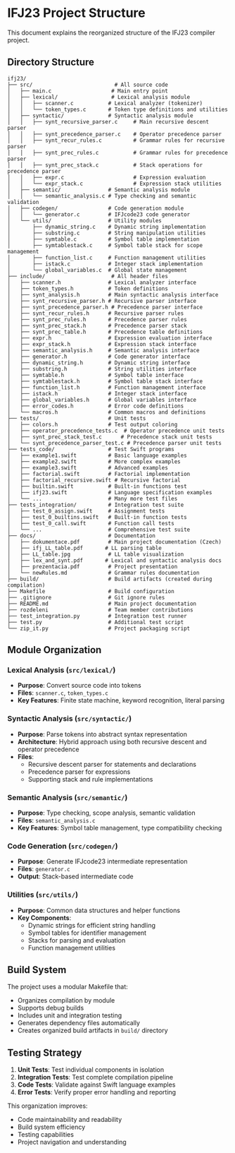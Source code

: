 # IFJ23 Project Structure

This document explains the reorganized structure of the IFJ23 compiler project.

## Directory Structure

```
ifj23/
├── src/                          # All source code
│   ├── main.c                   # Main entry point
│   ├── lexical/                 # Lexical analysis module
│   │   ├── scanner.c           # Lexical analyzer (tokenizer)
│   │   └── token_types.c       # Token type definitions and utilities
│   ├── syntactic/              # Syntactic analysis module
│   │   ├── synt_recursive_parser.c     # Main recursive descent parser
│   │   ├── synt_precedence_parser.c    # Operator precedence parser
│   │   ├── synt_recur_rules.c          # Grammar rules for recursive parser
│   │   ├── synt_prec_rules.c           # Grammar rules for precedence parser
│   │   ├── synt_prec_stack.c           # Stack operations for precedence parser
│   │   ├── expr.c                      # Expression evaluation
│   │   └── expr_stack.c                # Expression stack utilities
│   ├── semantic/               # Semantic analysis module
│   │   └── semantic_analysis.c # Type checking and semantic validation
│   ├── codegen/                # Code generation module
│   │   └── generator.c         # IFJcode23 code generator
│   └── utils/                  # Utility modules
│       ├── dynamic_string.c    # Dynamic string implementation
│       ├── substring.c         # String manipulation utilities
│       ├── symtable.c          # Symbol table implementation
│       ├── symtablestack.c     # Symbol table stack for scope management
│       ├── function_list.c     # Function management utilities
│       ├── istack.c            # Integer stack implementation
│       └── global_variables.c  # Global state management
├── include/                     # All header files
│   ├── scanner.h               # Lexical analyzer interface
│   ├── token_types.h           # Token definitions
│   ├── synt_analysis.h         # Main syntactic analysis interface
│   ├── synt_recursive_parser.h # Recursive parser interface
│   ├── synt_precedence_parser.h # Precedence parser interface
│   ├── synt_recur_rules.h      # Recursive parser rules
│   ├── synt_prec_rules.h       # Precedence parser rules
│   ├── synt_prec_stack.h       # Precedence parser stack
│   ├── synt_prec_table.h       # Precedence table definitions
│   ├── expr.h                  # Expression evaluation interface
│   ├── expr_stack.h            # Expression stack interface
│   ├── semantic_analysis.h     # Semantic analysis interface
│   ├── generator.h             # Code generator interface
│   ├── dynamic_string.h        # Dynamic string interface
│   ├── substring.h             # String utilities interface
│   ├── symtable.h              # Symbol table interface
│   ├── symtablestack.h         # Symbol table stack interface
│   ├── function_list.h         # Function management interface
│   ├── istack.h                # Integer stack interface
│   ├── global_variables.h      # Global variables interface
│   ├── error_codes.h           # Error code definitions
│   └── macros.h                # Common macros and definitions
├── tests/                      # Unit tests
│   ├── colors.h                # Test output coloring
│   ├── operator_precedence_tests.c  # Operator precedence unit tests
│   ├── synt_prec_stack_test.c      # Precedence stack unit tests
│   └── synt_precedence_parser_test.c # Precedence parser unit tests
├── tests_code/                 # Test Swift programs
│   ├── example1.swift          # Basic language examples
│   ├── example2.swift          # More complex examples
│   ├── example3.swift          # Advanced examples
│   ├── factorial.swift         # Factorial implementation
│   ├── factorial_recursive.swift # Recursive factorial
│   ├── builtin.swift           # Built-in functions test
│   ├── ifj23.swift             # Language specification examples
│   └── ...                     # Many more test files
├── tests_integration/          # Integration test suite
│   ├── test_0_assign.swift     # Assignment tests
│   ├── test_0_builtins.swift   # Built-in function tests
│   ├── test_0_call.swift       # Function call tests
│   └── ...                     # Comprehensive test suite
├── docs/                       # Documentation
│   ├── dokumentace.pdf         # Main project documentation (Czech)
│   ├── ifj_LL_table.pdf       # LL parsing table
│   ├── LL_table.jpg            # LL table visualization
│   ├── lex_and_synt.pdf       # Lexical and syntactic analysis docs
│   ├── prezentacia.pdf         # Project presentation
│   └── newRules.md             # Grammar rules documentation
├── build/                      # Build artifacts (created during compilation)
├── Makefile                    # Build configuration
├── .gitignore                  # Git ignore rules
├── README.md                   # Main project documentation
├── rozdeleni                   # Team member contributions
├── test_integration.py         # Integration test runner
├── test.py                     # Additional test script
└── zip_it.py                   # Project packaging script
```

## Module Organization

### Lexical Analysis (`src/lexical/`)
- **Purpose**: Convert source code into tokens
- **Files**: `scanner.c`, `token_types.c`
- **Key Features**: Finite state machine, keyword recognition, literal parsing

### Syntactic Analysis (`src/syntactic/`)
- **Purpose**: Parse tokens into abstract syntax representation
- **Architecture**: Hybrid approach using both recursive descent and operator precedence
- **Files**:
  - Recursive descent parser for statements and declarations
  - Precedence parser for expressions
  - Supporting stack and rule implementations

### Semantic Analysis (`src/semantic/`)
- **Purpose**: Type checking, scope analysis, semantic validation
- **Files**: `semantic_analysis.c`
- **Key Features**: Symbol table management, type compatibility checking

### Code Generation (`src/codegen/`)
- **Purpose**: Generate IFJcode23 intermediate representation
- **Files**: `generator.c`
- **Output**: Stack-based intermediate code

### Utilities (`src/utils/`)
- **Purpose**: Common data structures and helper functions
- **Key Components**:
  - Dynamic strings for efficient string handling
  - Symbol tables for identifier management
  - Stacks for parsing and evaluation
  - Function management utilities

## Build System

The project uses a modular Makefile that:
- Organizes compilation by module
- Supports debug builds
- Includes unit and integration testing
- Generates dependency files automatically
- Creates organized build artifacts in `build/` directory

## Testing Strategy

1. **Unit Tests**: Test individual components in isolation
2. **Integration Tests**: Test complete compilation pipeline
3. **Code Tests**: Validate against Swift language examples
4. **Error Tests**: Verify proper error handling and reporting

This organization improves:
- Code maintainability and readability
- Build system efficiency
- Testing capabilities
- Project navigation and understanding
